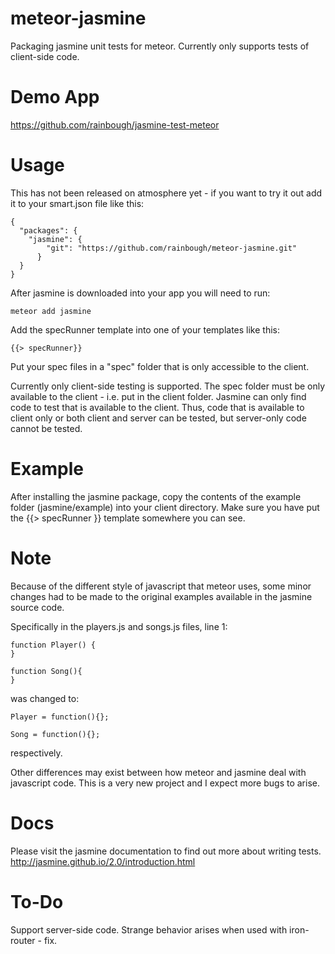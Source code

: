 meteor-jasmine
==============

Packaging jasmine unit tests for meteor. Currently only supports tests of client-side code.


Demo App
========
https://github.com/rainbough/jasmine-test-meteor


Usage
=====

This has not been released on atmosphere yet - if you want to try it out add it to your smart.json file like this:
```
{
  "packages": {
    "jasmine": {
        "git": "https://github.com/rainbough/meteor-jasmine.git"
      }
  }
}
```
After jasmine is downloaded into your app you will need to run:
```
meteor add jasmine
```

Add the specRunner template into one of your templates like this:
```
{{> specRunner}}
```

Put your spec files in a "spec" folder that is only accessible to the client.

Currently only client-side testing is supported. The spec folder must be only available to the client - i.e. put in the client folder. Jasmine can only find code to test that is available to the client. Thus, code that is available to client only or both client and server can be tested, but server-only code cannot be tested. 

Example
=======
After installing the jasmine package, copy the contents of the example folder (jasmine/example) into your client directory. Make sure you have put the {{> specRunner }} template somewhere you can see. 

Note
====
Because of the different style of javascript that meteor uses, some minor changes had to be made to the original examples available in the jasmine source code.

Specifically in the players.js and songs.js files, line 1:

```
function Player() {
}

function Song(){
}
```

was changed to:

```
Player = function(){};

Song = function(){};
```
respectively.

Other differences may exist between how meteor and jasmine deal with javascript code. This is a very new project and I expect more bugs to arise.

Docs
====
Please visit the jasmine documentation to find out more about writing tests.
http://jasmine.github.io/2.0/introduction.html

To-Do
=====
Support server-side code.
Strange behavior arises when used with iron-router - fix.



